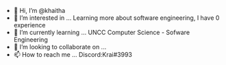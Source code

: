 - 👋 Hi, I’m @khaitha
- 👀 I’m interested in ... Learning more about software engineering, I have 0 experience
- 🌱 I’m currently learning ... UNCC Computer Science - Sofware Engineering
- 💞️ I’m looking to collaborate on ...
- 📫 How to reach me ... Discord:Krai#3993
<!---
khaitha/khaitha is a ✨ special ✨ repository because its `README.md` (this file) appears on your GitHub profile.
You can click the Preview link to take a look at your changes.
--->
